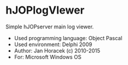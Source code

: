 # hJOPlogVIewer

Simple hJOPserver main log viewer.

- Used programming language: Object Pascal
- Used environment: Delphi 2009
- Author: Jan Horacek (c) 2010-2015
- For: Microsoft Windows OS
